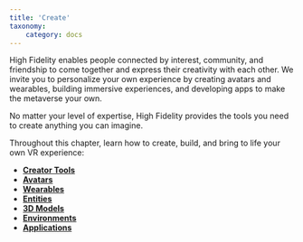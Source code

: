 ```yaml
---
title: 'Create'
taxonomy:
    category: docs
---
```


High Fidelity enables people connected by interest, community, and friendship to come together and express their creativity with each other. We invite you to personalize your own experience by creating avatars and wearables, building immersive experiences, and developing apps to make the metaverse your own. 

No matter your level of expertise, High Fidelity provides the tools you need to create anything you can imagine.

Throughout this chapter, learn how to create, build, and bring to life your own VR experience:

* [**Creator Tools**](./tools)
* [**Avatars**](./avatars)
* [**Wearables**](./wearables)
* [**Entities**](./entities)
* [**3D Models**](./3d-models)
* [**Environments**](./environments)
* [**Applications**](./applications)

